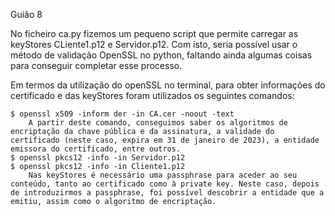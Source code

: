 Guião 8

No ficheiro ca.py fizemos um pequeno script que permite carregar as keyStores CLiente1.p12 e Servidor.p12. Com isto, seria possível usar o método de validação OpenSSL no python, faltando ainda algumas coisas para conseguir completar esse processo.

Em termos da utilização do openSSL no terminal, para obter informações do certificado e das keyStores foram utilizados os seguintes comandos:

	$ openssl x509 -inform der -in CA.cer -noout -text
		A partir deste comando, conseguimos saber os algoritmos de encriptação da chave pública e da assinatura, a validade do certificado (neste caso, expira em 31 de janeiro de 2023), a entidade emissora do certificado, entre outros.
	$ openssl pkcs12 -info -in Servidor.p12
	$ openssl pkcs12 -info -in Cliente1.p12
		Nas keyStores é necessário uma passphrase para aceder ao seu conteúdo, tanto ao certificado como à private key. Neste caso, depois de introduzirmos a passphrase, foi possível descobrir a entidade que a emitiu, assim como o algoritmo de encriptação.
	
